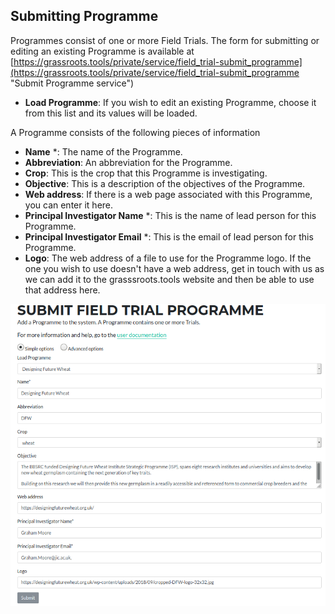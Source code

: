 ## Submitting Programme

Programmes consist of one or more Field Trials.  The form for submitting or editing an existing Programme is available at [https://grassroots.tools/private/service/field_trial-submit_programme](https://grassroots.tools/private/service/field_trial-submit_programme "Submit Programme service")

 * **Load Programme**: If you wish to edit an existing Programme, choose it from this list and its values will be loaded.

A Programme consists of the following pieces of information

 * **Name** *: The name of the Programme.
 * **Abbreviation**: An abbreviation for the Programme.
 * **Crop**: This is the crop that this Programme is investigating.
 * **Objective**: This is a description of the objectives of the Programme.
 * **Web address**: If there is a web page associated with this Programme, you can enter it here.
 * **Principal Investigator Name** *: This is the name of lead person for this Programme.
 * **Principal Investigator Email** *: This is the email of lead person for this Programme.
 * **Logo**: The web address of a file to use for the Programme logo. If the one you wish to use
   doesn't have a web address, get in touch with us as we can add it to the grasssroots.tools website
   and then be able to use that address here.

![The form for submitting a Programme](images/submit_programme.png "Submit Programme")

